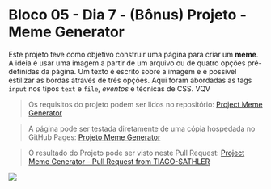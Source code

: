 # Bloco 05 - Dia 7 - (Bônus) Projeto - Meme Generator
Este projeto teve como objetivo construir uma página para criar um **meme**. A ideia é usar uma imagem a partir de um arquivo ou de quatro opções pré-definidas da página. Um texto é escrito sobre a imagem e é possível estilizar as bordas através de três opções. Aqui foram abordadas as tags `input` nos tipos `text` e `file`, *eventos* e técnicas de CSS. VQV

> Os requisitos do projeto podem ser lidos no repositório: [Project Meme Generator](https://github.com/tryber/sd-014-a-project-meme-generator)

> A página pode ser testada diretamente de uma cópia hospedada no GitHub Pages: [Projeto Meme Generator](https://tiagosathler.github.io/projects/meme-generator/index.html)

> O resultado do Projeto pode ser visto neste Pull Request: [Project Meme Generator - Pull Request from TIAGO-SATHLER](https://github.com/tryber/sd-014-a-project-meme-generator/pull/19)

![](https://github.com/tiagosathler/trybe-exercises/blob/master/fundamentos/bloco-05-javascript-dom-eventos-e-web-storage/dia-7a-bônus-projeto-meme-generator/Resultados.png)
